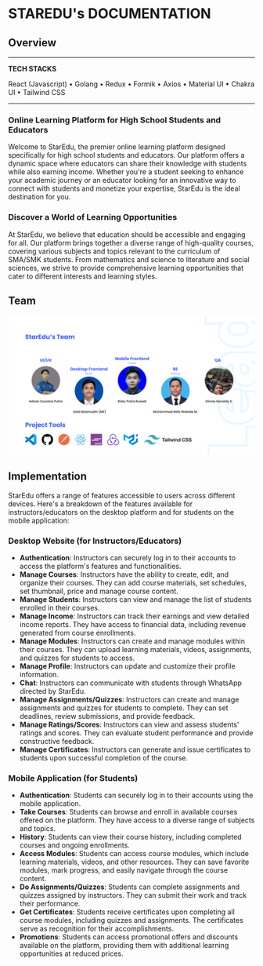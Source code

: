 # STAREDU's DOCUMENTATION

## Overview

---

**TECH STACKS**

React (Javascript) • Golang • Redux • Formik • Axios • Material UI • Chakra UI • Tailwind CSS

---

### Online Learning Platform for High School Students and Educators

Welcome to StarEdu, the premier online learning platform designed specifically for high school students and educators. Our platform offers a dynamic space where educators can share their knowledge with students while also earning income. Whether you're a student seeking to enhance your academic journey or an educator looking for an innovative way to connect with students and monetize your expertise, StarEdu is the ideal destination for you.

### Discover a World of Learning Opportunities

At StarEdu, we believe that education should be accessible and engaging for all. Our platform brings together a diverse range of high-quality courses, covering various subjects and topics relevant to the curriculum of SMA/SMK students. From mathematics and science to literature and social sciences, we strive to provide comprehensive learning opportunities that cater to different interests and learning styles.

## Team

![Team Photo](public/staredu-team.jpg)

## Implementation

StarEdu offers a range of features accessible to users across different devices. Here's a breakdown of the features available for instructors/educators on the desktop platform and for students on the mobile application:

### Desktop Website (for Instructors/Educators)

- **Authentication**: Instructors can securely log in to their accounts to access the platform's features and functionalities.
- **Manage Courses**: Instructors have the ability to create, edit, and organize their courses. They can add course materials, set schedules, set thumbnail, price and manage course content.
- **Manage Students**: Instructors can view and manage the list of students enrolled in their courses.
- **Manage Income**: Instructors can track their earnings and view detailed income reports. They have access to financial data, including revenue generated from course enrollments.
- **Manage Modules**: Instructors can create and manage modules within their courses. They can upload learning materials, videos, assignments, and quizzes for students to access.
- **Manage Profile**: Instructors can update and customize their profile information.
- **Chat**: Instructors can communicate with students through WhatsApp directed by StarEdu.
- **Manage Assignments/Quizzes**: Instructors can create and manage assignments and quizzes for students to complete. They can set deadlines, review submissions, and provide feedback.
- **Manage Ratings/Scores**: Instructors can view and assess students' ratings and scores. They can evaluate student performance and provide constructive feedback.
- **Manage Certificates**: Instructors can generate and issue certificates to students upon successful completion of the course.

### Mobile Application (for Students)

- **Authentication**: Students can securely log in to their accounts using the mobile application.
- **Take Courses**: Students can browse and enroll in available courses offered on the platform. They have access to a diverse range of subjects and topics.
- **History**: Students can view their course history, including completed courses and ongoing enrollments.
- **Access Modules**: Students can access course modules, which include learning materials, videos, and other resources. They can save favorite modules, mark progress, and easily navigate through the course content.
- **Do Assignments/Quizzes**: Students can complete assignments and quizzes assigned by instructors. They can submit their work and track their performance.
- **Get Certificates**: Students receive certificates upon completing all course modules, including quizzes and assignments. The certificates serve as recognition for their accomplishments.
- **Promotions**: Students can access promotional offers and discounts available on the platform, providing them with additional learning opportunities at reduced prices.
